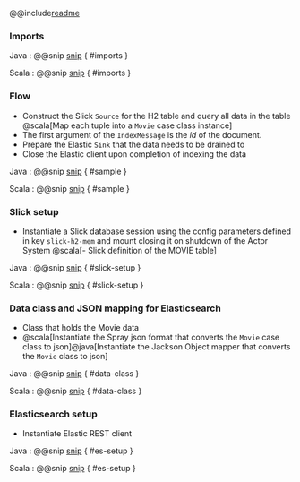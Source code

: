 @@include[readme](/step_001_complete/README.md)


### Imports

Java
: @@snip [snip](/step_001_complete/src/main/java/samples/javadsl/Main.java) { #imports }

Scala
: @@snip [snip](/step_001_complete/src/main/scala/samples/scaladsl/Main.scala)  { #imports }


### Flow
- Construct the Slick `Source` for the H2 table and query all data in the table
@scala[Map each tuple into a `Movie` case class instance]
- The first argument of the `IndexMessage` is the *id* of the document.
- Prepare the Elastic `Sink` that the data needs to be drained to
- Close the Elastic client upon completion of indexing the data

Java
: @@snip [snip](/step_001_complete/src/main/java/samples/javadsl/Main.java) { #sample }

Scala
: @@snip [snip](/step_001_complete/src/main/scala/samples/scaladsl/Main.scala) { #sample }


### Slick setup
- Instantiate a Slick database session using the config parameters defined in key `slick-h2-mem` and mount closing it on shutdown of the Actor System
@scala[- Slick definition of the MOVIE table]

Java
: @@snip [snip](/step_001_complete/src/main/java/samples/javadsl/Main.java) { #slick-setup }

Scala
: @@snip [snip](/step_001_complete/src/main/scala/samples/scaladsl/Main.scala) { #slick-setup }


### Data class and JSON mapping for Elasticsearch

- Class that holds the Movie data
- @scala[Instantiate the Spray json format that converts the `Movie` case class to json]@java[Instantiate the Jackson Object mapper that converts the `Movie` class to json]

Java
: @@snip [snip](/step_001_complete/src/main/java/samples/javadsl/Main.java) { #data-class }

Scala
: @@snip [snip](/step_001_complete/src/main/scala/samples/scaladsl/Main.scala)  { #data-class }


### Elasticsearch setup
- Instantiate Elastic REST client

Java
: @@snip [snip](/step_001_complete/src/main/java/samples/javadsl/Main.java) { #es-setup }

Scala
: @@snip [snip](/step_001_complete/src/main/scala/samples/scaladsl/Main.scala) { #es-setup }

